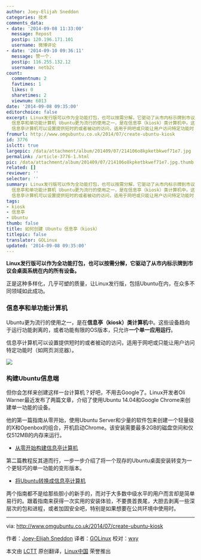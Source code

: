 ```yaml
---
author: Joey-Elijah Sneddon
categories: 技术
comments_data:
- date: '2014-09-08 11:33:00'
  message: Repost
  postip: 120.196.171.101
  username: 微博评论
- date: '2014-09-10 09:36:11'
  message: 赞一个.
  postip: 116.255.132.12
  username: netb2c
count:
  commentnum: 2
  favtimes: 1
  likes: 0
  sharetimes: 2
  viewnum: 6013
date: '2014-09-08 09:35:00'
editorchoice: false
excerpt: Linux发行版可以作为全功能打包，也可以按需分解，它驱动了从市内标示牌到市议会桌面系统在内的所有设备。 正是这种多样化，几乎可塑的质量，让Linux发行版，包括Ubuntu在内，在众多不同领域如此成功。
  信息亭和单功能计算机 Ubuntu更为流行的使用之一，是在信息亭（kiosk）类计算机中。这些设备趋向于运行功能剥离的，或者功能有限的OS版本，只允许一个单一应用运行。
  信息亭计算机可以设置提供短时的或者被动的访问，适用于网吧或只能让用户访问特定功能时（如网页浏览器）。  构建Ubuntu信息端 但你会怎样来创建这样一台计算机？好吧，
fromurl: http://www.omgubuntu.co.uk/2014/07/create-ubuntu-kiosk
id: 3776
islctt: true
largepic: /data/attachment/album/201409/07/214106o8kpketbkwef71e7.jpg
permalink: /article-3776-1.html
pic: /data/attachment/album/201409/07/214106o8kpketbkwef71e7.jpg.thumb.jpg
related: []
reviewer: ''
selector: ''
summary: Linux发行版可以作为全功能打包，也可以按需分解，它驱动了从市内标示牌到市议会桌面系统在内的所有设备。 正是这种多样化，几乎可塑的质量，让Linux发行版，包括Ubuntu在内，在众多不同领域如此成功。
  信息亭和单功能计算机 Ubuntu更为流行的使用之一，是在信息亭（kiosk）类计算机中。这些设备趋向于运行功能剥离的，或者功能有限的OS版本，只允许一个单一应用运行。
  信息亭计算机可以设置提供短时的或者被动的访问，适用于网吧或只能让用户访问特定功能时（如网页浏览器）。  构建Ubuntu信息端 但你会怎样来创建这样一台计算机？好吧，
tags:
- kiosk
- 信息亭
- Ubuntu
thumb: false
title: 如何创建 Ubuntu 信息亭（kiosk）
titlepic: false
translator: GOLinux
updated: '2014-09-08 09:35:00'
---
```


**Linux发行版可以作为全功能打包，也可以按需分解，它驱动了从市内标示牌到市议会桌面系统在内的所有设备。**


正是这种多样化，几乎可塑的质量，让Linux发行版，包括Ubuntu在内，在众多不同领域如此成功。


### 信息亭和单功能计算机


Ubuntu更为流行的使用之一，是在**信息亭（kiosk）类计算机**中。这些设备趋向于运行功能剥离的，或者功能有限的OS版本，只允许**一个单一应用运行**。


信息亭计算机可以设置提供短时的或者被动的访问，适用于网吧或只能让用户访问特定功能时（如网页浏览器）。


![](/data/attachment/album/201409/07/214106o8kpketbkwef71e7.jpg)


### 构建Ubuntu信息端


但你会怎样来创建这样一台计算机？好吧，不用去Google了。Linux开发者Oli Warner最近发布了两篇文章，介绍了使用Ubuntu 14.04和Google Chrome来创建单一功能的设备。


他的第一篇指南从零开始，使用Ubuntu Server和少量的软件包来创建一个轻量级的X和Openbox的组合，开机启动Chrome。该安装需要最多2GB的磁盘空间和仅仅512MB的内存来运行。


* [从零开始构建信息亭计算机](http://thepcspy.com/read/building-a-kiosk-computer-ubuntu-1404-chrome)


第二篇教程反其道而行，一步一步介绍了将一个现存的Ubuntu桌面安装转变为一个更轻巧的单一功能的变形版本。


* [将Ubuntu转换成信息亭计算机](http://thepcspy.com/read/converting-ubuntu-desktop-to-kiosk/)


两个指南都不是给那些胆小的新手的，而对于大多数中级水平的用户而言却是简单易行的。跟着指南来获得一次实用的安装体验，不要畏首畏尾，大胆去剥离一些深层次的包和进程，或者加固安全吧，特别是如果想要在公共环境中使用时。




---


via: <http://www.omgubuntu.co.uk/2014/07/create-ubuntu-kiosk>


作者：[Joey-Elijah Sneddon](https://plus.google.com/117485690627814051450/?rel=author) 译者：[GOLinux](https://github.com/GOLinux) 校对：[wxy](https://github.com/wxy)


本文由 [LCTT](https://github.com/LCTT/TranslateProject) 原创翻译，[Linux中国](http://linux.cn/) 荣誉推出